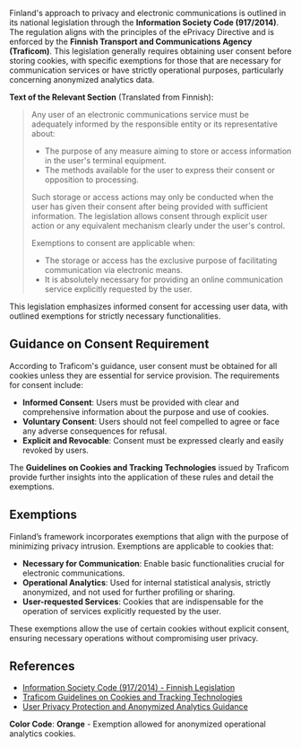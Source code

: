 Finland's approach to privacy and electronic communications is outlined in its national legislation through the **Information Society Code (917/2014)**. The regulation aligns with the principles of the ePrivacy Directive and is enforced by the **Finnish Transport and Communications Agency (Traficom)**. This legislation generally requires obtaining user consent before storing cookies, with specific exemptions for those that are necessary for communication services or have strictly operational purposes, particularly concerning anonymized analytics data.

**Text of the Relevant Section** (Translated from Finnish):
> Any user of an electronic communications service must be adequately informed by the responsible entity or its representative about:
> - The purpose of any measure aiming to store or access information in the user's terminal equipment.
> - The methods available for the user to express their consent or opposition to processing.
>  
> Such storage or access actions may only be conducted when the user has given their consent after being provided with sufficient information. The legislation allows consent through explicit user action or any equivalent mechanism clearly under the user's control.
>  
> Exemptions to consent are applicable when:
> - The storage or access has the exclusive purpose of facilitating communication via electronic means.
> - It is absolutely necessary for providing an online communication service explicitly requested by the user.

This legislation emphasizes informed consent for accessing user data, with outlined exemptions for strictly necessary functionalities.

## Guidance on Consent Requirement
According to Traficom's guidance, user consent must be obtained for all cookies unless they are essential for service provision. The requirements for consent include:
- **Informed Consent**: Users must be provided with clear and comprehensive information about the purpose and use of cookies.
- **Voluntary Consent**: Users should not feel compelled to agree or face any adverse consequences for refusal.
- **Explicit and Revocable**: Consent must be expressed clearly and easily revoked by users.

The **Guidelines on Cookies and Tracking Technologies** issued by Traficom provide further insights into the application of these rules and detail the exemptions.

## Exemptions
Finland’s framework incorporates exemptions that align with the purpose of minimizing privacy intrusion. Exemptions are applicable to cookies that:

- **Necessary for Communication**: Enable basic functionalities crucial for electronic communications.
- **Operational Analytics**: Used for internal statistical analysis, strictly anonymized, and not used for further profiling or sharing.
- **User-requested Services**: Cookies that are indispensable for the operation of services explicitly requested by the user.

These exemptions allow the use of certain cookies without explicit consent, ensuring necessary operations without compromising user privacy.

## References
- [Information Society Code (917/2014) - Finnish Legislation](https://www.finlex.fi/en/laki/kaannokset/2014/en20140917)
- [Traficom Guidelines on Cookies and Tracking Technologies](https://www.traficom.fi/en/communications/cookies-and-tracking-guidelines)
- [User Privacy Protection and Anonymized Analytics Guidance](https://www.traficom.fi/en/communications/privacy-anonymized-analytics)

**Color Code**: **Orange** - Exemption allowed for anonymized operational analytics cookies.